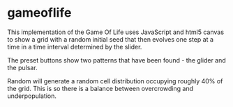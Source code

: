 # gameoflife

This implementation of the Game Of Life uses JavaScript and html5 canvas
to show a grid with a random initial seed that then evolves one step at a time
in a time interval determined by the slider.

The preset buttons show two patterns that have been found - the glider and the pulsar.

Random will generate a random cell distribution occupying roughly 40% of the grid.
This is so there is a balance between overcrowding and underpopulation.